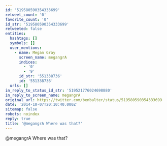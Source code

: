 ```yaml
---
id: '519580590354333699'
retweet_count: '0'
favorite_count: '0'
id_str: '519580590354333699'
retweeted: false
entities:
  hashtags: []
  symbols: []
  user_mentions:
    - name: Megan Gray
      screen_name: megangrA
      indices:
        - '0'
        - '9'
      id_str: '551338736'
      id: '551338736'
  urls: []
in_reply_to_status_id_str: '519521776024698880'
in_reply_to_screen_name: megangrA
original_url: https://twitter.com/benbalter/status/519580590354333699
date: '2014-10-07T20:10:40.000Z'
sitemap: false
robots: noindex
reply: true
title: '@megangrA Where was that?'
---
```


@megangrA Where was that?